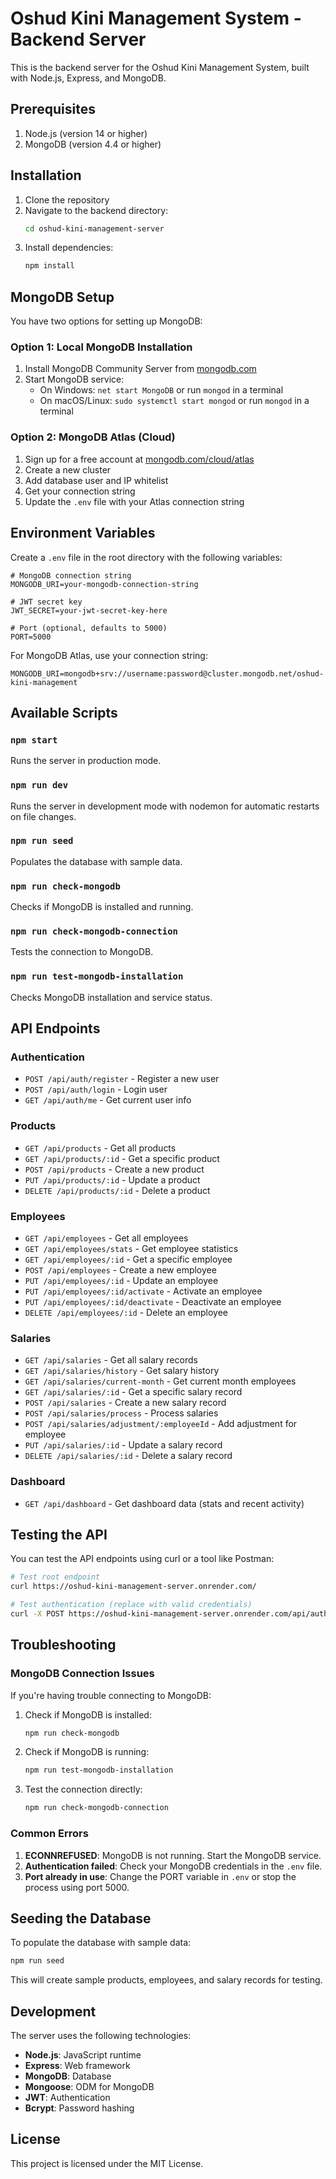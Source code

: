 # Oshud Kini Management System - Backend Server

This is the backend server for the Oshud Kini Management System, built with Node.js, Express, and MongoDB.

## Prerequisites

1. Node.js (version 14 or higher)
2. MongoDB (version 4.4 or higher)

## Installation

1. Clone the repository
2. Navigate to the backend directory:
   ```bash
   cd oshud-kini-management-server
   ```
3. Install dependencies:
   ```bash
   npm install
   ```

## MongoDB Setup

You have two options for setting up MongoDB:

### Option 1: Local MongoDB Installation

1. Install MongoDB Community Server from [mongodb.com](https://www.mongodb.com/try/download/community)
2. Start MongoDB service:
   - On Windows: `net start MongoDB` or run `mongod` in a terminal
   - On macOS/Linux: `sudo systemctl start mongod` or run `mongod` in a terminal

### Option 2: MongoDB Atlas (Cloud)

1. Sign up for a free account at [mongodb.com/cloud/atlas](https://www.mongodb.com/cloud/atlas)
2. Create a new cluster
3. Add database user and IP whitelist
4. Get your connection string
5. Update the `.env` file with your Atlas connection string

## Environment Variables

Create a `.env` file in the root directory with the following variables:

```env
# MongoDB connection string
MONGODB_URI=your-mongodb-connection-string

# JWT secret key
JWT_SECRET=your-jwt-secret-key-here

# Port (optional, defaults to 5000)
PORT=5000
```

For MongoDB Atlas, use your connection string:
```env
MONGODB_URI=mongodb+srv://username:password@cluster.mongodb.net/oshud-kini-management
```

## Available Scripts

### `npm start`

Runs the server in production mode.

### `npm run dev`

Runs the server in development mode with nodemon for automatic restarts on file changes.

### `npm run seed`

Populates the database with sample data.

### `npm run check-mongodb`

Checks if MongoDB is installed and running.

### `npm run check-mongodb-connection`

Tests the connection to MongoDB.

### `npm run test-mongodb-installation`

Checks MongoDB installation and service status.

## API Endpoints

### Authentication
- `POST /api/auth/register` - Register a new user
- `POST /api/auth/login` - Login user
- `GET /api/auth/me` - Get current user info

### Products
- `GET /api/products` - Get all products
- `GET /api/products/:id` - Get a specific product
- `POST /api/products` - Create a new product
- `PUT /api/products/:id` - Update a product
- `DELETE /api/products/:id` - Delete a product

### Employees
- `GET /api/employees` - Get all employees
- `GET /api/employees/stats` - Get employee statistics
- `GET /api/employees/:id` - Get a specific employee
- `POST /api/employees` - Create a new employee
- `PUT /api/employees/:id` - Update an employee
- `PUT /api/employees/:id/activate` - Activate an employee
- `PUT /api/employees/:id/deactivate` - Deactivate an employee
- `DELETE /api/employees/:id` - Delete an employee

### Salaries
- `GET /api/salaries` - Get all salary records
- `GET /api/salaries/history` - Get salary history
- `GET /api/salaries/current-month` - Get current month employees
- `GET /api/salaries/:id` - Get a specific salary record
- `POST /api/salaries` - Create a new salary record
- `POST /api/salaries/process` - Process salaries
- `POST /api/salaries/adjustment/:employeeId` - Add adjustment for employee
- `PUT /api/salaries/:id` - Update a salary record
- `DELETE /api/salaries/:id` - Delete a salary record

### Dashboard
- `GET /api/dashboard` - Get dashboard data (stats and recent activity)

## Testing the API

You can test the API endpoints using curl or a tool like Postman:

```bash
# Test root endpoint
curl https://oshud-kini-management-server.onrender.com/

# Test authentication (replace with valid credentials)
curl -X POST https://oshud-kini-management-server.onrender.com/api/auth/login -H "Content-Type: application/json" -d '{"username":"test@example.com","password":"password"}'
```

## Troubleshooting

### MongoDB Connection Issues

If you're having trouble connecting to MongoDB:

1. Check if MongoDB is installed:
   ```bash
   npm run check-mongodb
   ```

2. Check if MongoDB is running:
   ```bash
   npm run test-mongodb-installation
   ```

3. Test the connection directly:
   ```bash
   npm run check-mongodb-connection
   ```

### Common Errors

1. **ECONNREFUSED**: MongoDB is not running. Start the MongoDB service.
2. **Authentication failed**: Check your MongoDB credentials in the `.env` file.
3. **Port already in use**: Change the PORT variable in `.env` or stop the process using port 5000.

## Seeding the Database

To populate the database with sample data:

```bash
npm run seed
```

This will create sample products, employees, and salary records for testing.

## Development

The server uses the following technologies:

- **Node.js**: JavaScript runtime
- **Express**: Web framework
- **MongoDB**: Database
- **Mongoose**: ODM for MongoDB
- **JWT**: Authentication
- **Bcrypt**: Password hashing

## License

This project is licensed under the MIT License.
